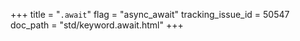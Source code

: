 +++
title = "`.await`"
flag = "async_await"
tracking_issue_id = 50547
doc_path = "std/keyword.await.html"
+++
